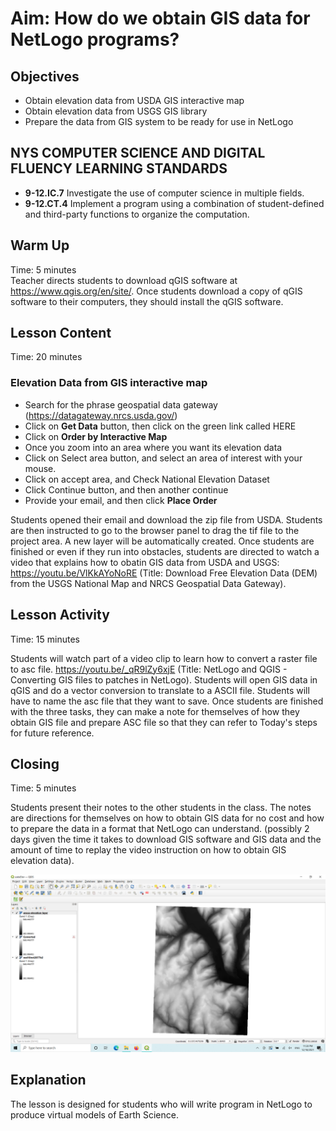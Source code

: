 # Aim: How do we obtain GIS data for NetLogo programs?
## Objectives
 * Obtain elevation data from USDA GIS interactive map
 * Obtain elevation data from USGS GIS library
 * Prepare the data from GIS system to be ready for use in NetLogo

## NYS COMPUTER SCIENCE AND DIGITAL FLUENCY LEARNING STANDARDS
 * **9-12.IC.7** Investigate the use of computer science in multiple fields.
 * **9-12.CT.4** Implement a program using a combination of student-defined and
   third-party functions to  organize the computation.

## Warm Up
Time: 5 minutes  
Teacher directs students to download qGIS software at https://www.qgis.org/en/site/.
Once students download a copy of qGIS software to their computers, they should
install the qGIS software.

## Lesson Content
Time: 20 minutes

### Elevation Data from GIS interactive map
- Search for the phrase geospatial data gateway (https://datagateway.nrcs.usda.gov/)
- Click on **Get Data** button, then click on the green link called HERE
- Click on **Order by Interactive Map**
- Once you zoom into an area where you want its elevation data
- Click on Select area button, and select an area of interest with your mouse.
- Click on accept area, and Check National Elevation Dataset
- Click Continue button, and then another continue
- Provide your email, and then click **Place Order**

Students opened their email and download the zip file from USDA.
Students are then instructed to go to the browser panel to drag the tif file to the project area. A new layer will be automatically created.
Once students are finished or even if they run into obstacles, students
are directed to watch a video that explains how to obatin GIS data from
USDA and USGS: https://youtu.be/VlKkAYoNoRE (Title: Download Free Elevation Data (DEM) from the USGS National Map and NRCS Geospatial Data Gateway).

## Lesson Activity  
Time: 15 minutes

Students will watch part of a video clip to learn how to convert a raster file
to asc file. https://youtu.be/_qR9lZy6xjE (Title: NetLogo and QGIS - Converting GIS files to patches in NetLogo). Students will open GIS data in qGIS and do a vector
conversion to translate to a ASCII file. Students will have to name the asc file
that they want to save. Once students are finished with the three tasks, they
can make a note for themselves of how they obtain GIS file and prepare ASC file
so that they can refer to Today's steps for future reference.

## Closing  
Time: 5 minutes  

Students present their notes to the other students in the class. The notes
are directions for themselves on how to obtain GIS data for no cost and how to
prepare the data in a format that NetLogo can understand. (possibly 2 days
given the time it takes to download GIS software and GIS data and the amount
of time to replay the video instruction on how to obtain GIS elevation data).

![pic of qgis](Les7.png)

## Explanation
The lesson is designed for students who will write program in NetLogo to produce
virtual models of Earth Science.
